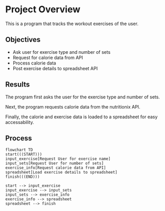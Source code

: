 # Project Overview
This is a program that tracks the workout exercises of the user. 

## Objectives
- Ask user for exercise type and number of sets
- Request for calorie data from API
- Process calorie data
- Post exercise details to spreadsheet API
  
## Results
The program first asks the user for the exercise type and number of sets. 

Next, the program requests calorie data from the nutritionix API. 

Finally, the calorie and exercise data is loaded to a spreadsheet for easy accessability.

## Process
```mermaid
flowchart TD
start(((START)))
input_exercise[Request User for exercise name]
input_sets[Request User for number of sets]
exercise_info[Request calorie data from API]
spreadsheet[Load exercise details to spreadsheet]
finish(((END)))

start --> input_exercise
input_exercise --> input_sets
input_sets --> exercise_info
exercise_info --> spreadsheet
spreadsheet --> finish
